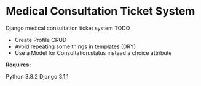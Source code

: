 # Medical Consultation Ticket System

Django medical consultation ticket system
TODO
  - Create Profile CRUD
  - Avoid repeating some things in templates (DRY)
  - Use a Model for Consultation.status instead a choice attribute

**Requires:**

Python 3.8.2
Django 3.1.1


